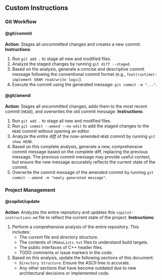 ## Custom Instructions

### Git Workflow

#### @git/commit
**Action**: Stages all uncommitted changes and creates a new commit.
**Instructions**:
1.  Run `git add .` to stage all new and modified files.
2.  Analyze the staged changes by running `git diff --staged`.
3.  Based on the analysis, generate a concise and descriptive commit message following the conventional commit format (e.g., `feat(runtime): implement SRAM read/write logic`).
4.  Execute the commit using the generated message: `git commit -m "..."`.

#### @git/amend
**Action**: Stages all uncommitted changes, adds them to the most recent commit (`HEAD`), and overwrites the old commit message.
**Instructions**:
1.  Run `git add .` to stage all new and modified files.
2.  Run `git commit --amend --no-edit` to add the staged changes to the `HEAD` commit without opening an editor.
3.  Analyze the *entire diff* of the now-amended `HEAD` commit by running `git show HEAD`.
4.  Based on this complete analysis, generate a new, comprehensive commit message based on the complete diff, replacing the previous message. The previous commit message may provide useful context, but ensure the new message accurately reflects the current state of the commit.
5.  Overwrite the commit message of the amended commit by running `git commit --amend -m "newly generated message"`.

### Project Management

#### @copilot/update
**Action**: Analyzes the entire repository and updates this `copilot-instructions.md` file to reflect the current state of the project.
**Instructions**:
1.  Perform a comprehensive analysis of the entire repository. This includes:
    * The current file and directory structure.
    * The contents of `CMakeLists.txt` files to understand build targets.
    * The public interfaces of C++ header files.
    * TODO comments or issue markers in the code.
2.  Based on this analysis, update the following sections of this document:
    * `Directory Structure`: Ensure the ASCII tree is accurate.
    * Any other sections that have become outdated due to new architectural decisions or implemented code.

